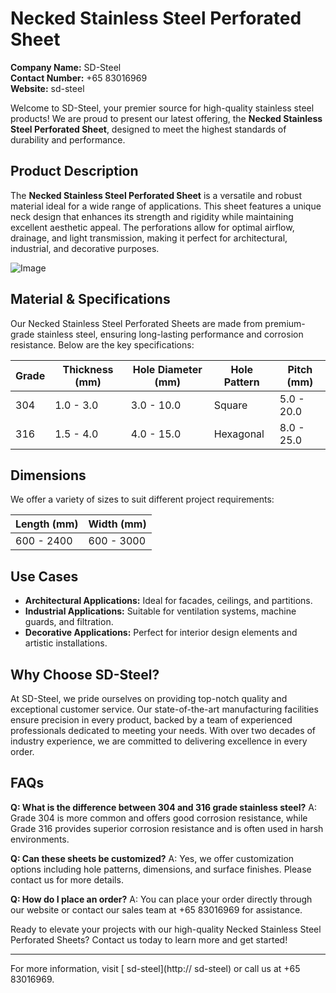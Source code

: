 # Necked Stainless Steel Perforated Sheet

**Company Name:** SD-Steel  
**Contact Number:** +65 83016969  
**Website:**  sd-steel  

Welcome to SD-Steel, your premier source for high-quality stainless steel products! We are proud to present our latest offering, the **Necked Stainless Steel Perforated Sheet**, designed to meet the highest standards of durability and performance.

## Product Description

The **Necked Stainless Steel Perforated Sheet** is a versatile and robust material ideal for a wide range of applications. This sheet features a unique neck design that enhances its strength and rigidity while maintaining excellent aesthetic appeal. The perforations allow for optimal airflow, drainage, and light transmission, making it perfect for architectural, industrial, and decorative purposes.

![Image](https://github.com/user-attachments/assets/2567258e-e124-4816-932d-1809bd27ef0b)

## Material & Specifications

Our Necked Stainless Steel Perforated Sheets are made from premium-grade stainless steel, ensuring long-lasting performance and corrosion resistance. Below are the key specifications:

| Grade | Thickness (mm) | Hole Diameter (mm) | Hole Pattern | Pitch (mm) |
|-------|----------------|--------------------|--------------|------------|
| 304   | 1.0 - 3.0      | 3.0 - 10.0         | Square       | 5.0 - 20.0 |
| 316   | 1.5 - 4.0      | 4.0 - 15.0         | Hexagonal    | 8.0 - 25.0 |

## Dimensions

We offer a variety of sizes to suit different project requirements:

| Length (mm) | Width (mm) |
|-------------|------------|
| 600 - 2400  | 600 - 3000 |

## Use Cases

- **Architectural Applications:** Ideal for facades, ceilings, and partitions.
- **Industrial Applications:** Suitable for ventilation systems, machine guards, and filtration.
- **Decorative Applications:** Perfect for interior design elements and artistic installations.

## Why Choose SD-Steel?

At SD-Steel, we pride ourselves on providing top-notch quality and exceptional customer service. Our state-of-the-art manufacturing facilities ensure precision in every product, backed by a team of experienced professionals dedicated to meeting your needs. With over two decades of industry experience, we are committed to delivering excellence in every order.

## FAQs

**Q: What is the difference between 304 and 316 grade stainless steel?**
A: Grade 304 is more common and offers good corrosion resistance, while Grade 316 provides superior corrosion resistance and is often used in harsh environments.

**Q: Can these sheets be customized?**
A: Yes, we offer customization options including hole patterns, dimensions, and surface finishes. Please contact us for more details.

**Q: How do I place an order?**
A: You can place your order directly through our website or contact our sales team at +65 83016969 for assistance.

Ready to elevate your projects with our high-quality Necked Stainless Steel Perforated Sheets? Contact us today to learn more and get started!

---

For more information, visit [ sd-steel](http:// sd-steel) or call us at +65 83016969.